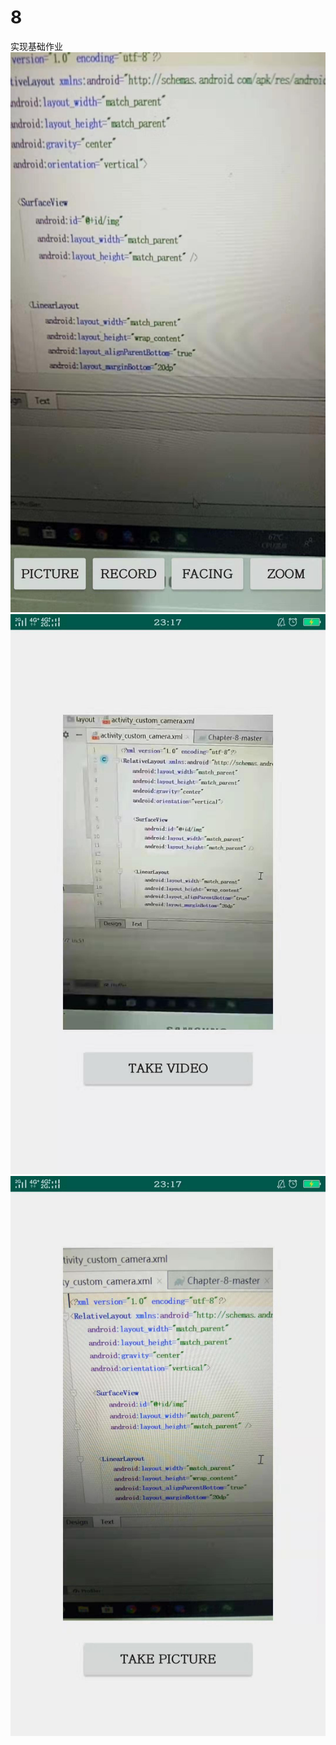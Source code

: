 # 8
实现基础作业
![](https://github.com/hhjiayou/8/blob/master/%E5%BE%AE%E4%BF%A1%E5%9B%BE%E7%89%87a.jpg)
![image](https://github.com/hhjiayou/8/blob/master/%E5%BE%AE%E4%BF%A1%E5%9B%BE%E7%89%87b.jpg)
![](https://github.com/hhjiayou/8/blob/master/%E5%BE%AE%E4%BF%A1%E5%9B%BE%E7%89%87c.jpg)
